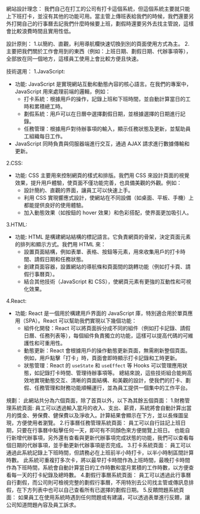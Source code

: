 網站設計理念：
    我們自己在打工的公司有打卡這個系統，但這個系統主要就只能上下班打卡，並沒有其他的功能可用。當主管上傳班表給我們的時候，我們還要另外打開自己的行事曆去記我們什麼時候要上班，劃假時還要另外去找主管說，這樣會比較浪費時間且實用性低。

設計原則：
    1.以簡約、直觀，利用導航欄快速切換到別的頁面使用方式為主。
    2.主要把我們關於工作會用到的東西（例如：上班日期、劃假日期、代辦事項等），全部放在同一個地方，這樣員工使用上會比較方便且快速。

技術選用：
1.JavaScript:
   - 功能: JavaScript 是實現網站互動和動態內容的核心語言。在我們的專案中，JavaScript 用來處理前端的邏輯，例如：
     - 打卡系統：根據用戶的操作，記錄上班和下班時間，並自動計算當日的工時和累積總工時。
     - 劃假系統：用戶可以在日曆中選擇劃假日期，並根據選擇的日期進行記錄。
     - 任務管理：根據用戶對待辦事項的輸入，顯示任務狀態及更新，並幫助員工組織每日工作。
   - JavaScript 同時負責與伺服器端進行交互，通過 AJAX 請求進行數據傳輸和更新。

2.CSS:
   - 功能: CSS 主要用來控制網頁的樣式和排版。我們用 CSS 來設計頁面的視覺效果，提升用戶體驗，使頁面不僅功能完善，也具備美觀的外觀。例如：
     - 設計簡約、直觀的界面，讓員工可以快速上手。
     - 利用 CSS 實現響應式設計，使網站在不同設備（如桌面、平板、手機）上都能提供良好的使用體驗。
     - 加入動態效果（如按鈕的 hover 效果）和色彩搭配，使界面更加吸引人。

3.HTML:
   - 功能: HTML 是構建網站結構的標記語言。它負責網頁的骨架，決定頁面元素的排列和顯示方式。我們用 HTML 來：
     - 設置頁面結構，例如表單、表格、按鈕等元素，用來收集用戶的打卡時間、請假日期和任務狀態。
     - 創建頁面容器，設置網站的導航條和頁面間的跳轉功能（例如打卡頁、請假行事曆頁）。
     - 結合其他技術（JavaScript 和 CSS），使網頁元素有更強的互動性和可視化效果。

4.React:
   - 功能: React 是一個用於構建用戶界面的 JavaScript 庫，特別適合用於單頁應用（SPA）。React 可以幫助我們實現以下幾個功能：
     - 組件化開發：React 可以將頁面拆分成不同的組件（例如打卡記錄、請假日曆、任務列表等），每個組件負責獨立的功能，這樣可以提高代碼的可維護性和可重用性。
     - 動態更新：React 會根據用戶的操作動態更新頁面，無需刷新整個頁面。例如，用戶點擊「打卡」時，頁面會即時顯示打卡記錄和工時更新。
     - 狀態管理：React 的 `useState` 和 `useEffect` 等 Hooks 可以管理應用狀態，如記錄打卡時間、管理待辦事項等。
總結來說，這些技術組合能夠高效地實現動態交互、清晰的頁面結構、和美觀的設計，使我們的打卡、劃假、任務管理和財務功能順暢運行，並為員工提供一個集中的工作平台。

規劃：
此網站共分為六個頁面，除了首頁以外，以下為其餘五個頁面：
1.財務管理系統頁面:
    員工可以透過輸入當月的收入、支出、薪資，系統將會自動計算出當月的獎金、勞保費、健保費以及淨收入。計算結果會顯示在下方，並以長條圖呈現，方便使用者瀏覽。
2.行事曆任務管理系統頁面：
    員工可以自行註記上班日期，只要在行事曆中點擊任何一天，即可有不同顏色來方便閱覽上班日。
    也能自行新增代辦事項，另外還有查看與更新代辦事項完成狀態的功能，我們可以查看每個日期的代辦事項，並手動更新代辦事項是否完成。
3.打卡系統頁面：
    員工可以通過此系統記錄上下班時間，但請務必在上班前半小時打卡，以半小時制區間計算時數。
    此系統可重複打多次卡，將以最早打卡時間作為上班時間，最晚打卡時間作為下班時間，系統會自動計算當日的工作時數和當月累積的工作時數，以方便查看每一天的打卡紀錄及總時數。
4.劃假行事曆系統頁面：
    員工可以透過此行事曆自行劃假，而公司則可檢視完整的劃假行事曆，不用特別去公司找主管或傳訊息排假，在下方列表中也可以自己查看所有已選擇的劃假日期。
5.反饋問題系統頁面：
    如果員工在使用系統時遇到任何問題或有建議，可以透過表單進行反饋，讓公司知道問題內容及員工訴求。